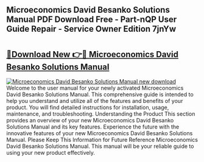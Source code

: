 ## Microeconomics David Besanko Solutions Manual PDF Download Free - Part-nQP User Guide Repair - Service Owner Edition 7jnYw

# <h2><a href="http://bc48272.oget.top/?id=Microeconomics+David+Besanko+Solutions+Manual">🔗Download New 👉🔴 Microeconomics David Besanko Solutions Manual</a></h2>

[![Microeconomics David Besanko Solutions Manual new download](https://i.imgur.com/5g1atiW.png)](http://bc48272.oget.top/?id=Microeconomics+David+Besanko+Solutions+Manual)
Welcome to the user manual for your newly activated Microeconomics David Besanko Solutions Manual. This comprehensive guide is intended to help you understand and utilize all of the features and benefits of your product. You will find detailed instructions for installation, usage, maintenance, and troubleshooting. Understanding the Product This section provides an overview of your new Microeconomics David Besanko Solutions Manual and its key features. Experience the future with the innovative features of your new Microeconomics David Besanko Solutions Manual. Please Keep This Information for Future Reference Microeconomics David Besanko Solutions Manual. This manual will be your reliable guide to using your new product effectively.
